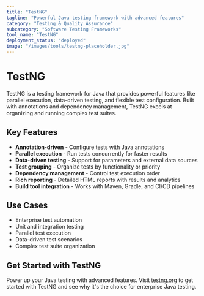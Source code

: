 ```yaml
---
title: "TestNG"
tagline: "Powerful Java testing framework with advanced features"
category: "Testing & Quality Assurance"
subcategory: "Software Testing Frameworks"
tool_name: "TestNG"
deployment_status: "deployed"
image: "/images/tools/testng-placeholder.jpg"
---
```


# TestNG

TestNG is a testing framework for Java that provides powerful features like parallel execution, data-driven testing, and flexible test configuration. Built with annotations and dependency management, TestNG excels at organizing and running complex test suites.

## Key Features

- **Annotation-driven** - Configure tests with Java annotations
- **Parallel execution** - Run tests concurrently for faster results
- **Data-driven testing** - Support for parameters and external data sources
- **Test grouping** - Organize tests by functionality or priority
- **Dependency management** - Control test execution order
- **Rich reporting** - Detailed HTML reports with results and analytics
- **Build tool integration** - Works with Maven, Gradle, and CI/CD pipelines

## Use Cases

- Enterprise test automation
- Unit and integration testing
- Parallel test execution
- Data-driven test scenarios
- Complex test suite organization

## Get Started with TestNG

Power up your Java testing with advanced features. Visit [testng.org](https://testng.org) to get started with TestNG and see why it's the choice for enterprise Java testing.
